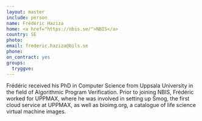 ```yaml
---
layout: master
include: person
name: Frédéric Haziza
home: <a href="https://nbis.se/">NBIS</a>
country: SE
photo:
email: frederic.haziza@bils.se
phone:
on_contract: yes
groups:
  tryggve:
---
```


Frédéric received his PhD in Computer Science from Uppsala University in the
field of Algorithmic Program Verification. Prior to joining NBIS, Frédéric
worked for UPPMAX, where he was involved in setting up Smog, the first cloud
service at UPPMAX, as well as bioimg.org, a catalogue of life science virtual
machine images.
